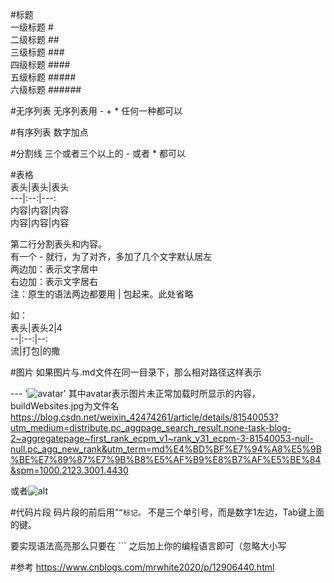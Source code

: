 #标题  
一级标题 #   
二级标题 ##  
三级标题 ###   
四级标题 ####  
五级标题 #####  
六级标题 ###### 

#无序列表
无序列表用 - + * 任何一种都可以

#有序列表
数字加点



#分割线
三个或者三个以上的 - 或者 * 都可以


#表格  
表头|表头|表头  
---|:--:|---:  
内容|内容|内容  
内容|内容|内容  

第二行分割表头和内容。  
有一个 - 就行，为了对齐，多加了几个文字默认居左  
两边加：表示文字居中  
右边加：表示文字居右  
注：原生的语法两边都要用 | 包起来。此处省略

如：  
表头|表头2|4     
--|:--:|--:  
流|打包|的撒

#图片
如果图片与.md文件在同一目录下，那么相对路径这样表示

--- '![avatar](buildWebsites.jpg)'
其中avatar表示图片未正常加载时所显示的内容，buildWebsites.jpg为文件名  
https://blog.csdn.net/weixin_42474261/article/details/81540053?utm_medium=distribute.pc_aggpage_search_result.none-task-blog-2~aggregatepage~first_rank_ecpm_v1~rank_v31_ecpm-3-81540053-null-null.pc_agg_new_rank&utm_term=md%E4%BD%BF%E7%94%A8%E5%9B%BE%E7%89%87%E7%9B%B8%E5%AF%B9%E8%B7%AF%E5%BE%84&spm=1000.2123.3001.4430  

或者![alt](xxx.JPG)

#代码片段
码片段的前后用“```”标记。``` 不是三个单引号，而是数字1左边，Tab键上面的键。

要实现语法高亮那么只要在 ``` 之后加上你的编程语言即可（忽略大小写

#参考
https://www.cnblogs.com/mrwhite2020/p/12906440.html